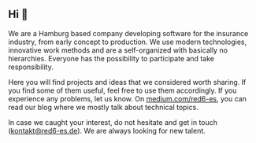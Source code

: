 ## Hi :wave:

We are a Hamburg based company developing software for the insurance industry, from early concept to production. We use modern technologies, innovative work methods and are a self-organized with basically no hierarchies. Everyone has the possibility to participate and take responsibility.

Here you will find projects and ideas that we considered worth sharing. If you find some of them useful, feel free to use them accordingly. If you experience any problems, let us know. On [medium.com/red6-es](https://medium.com/red6-es), you can read our blog where we mostly talk about technical topics.

In case we caught your interest, do not hesitate and get in touch (kontakt@red6-es.de). We are always looking for new talent.

